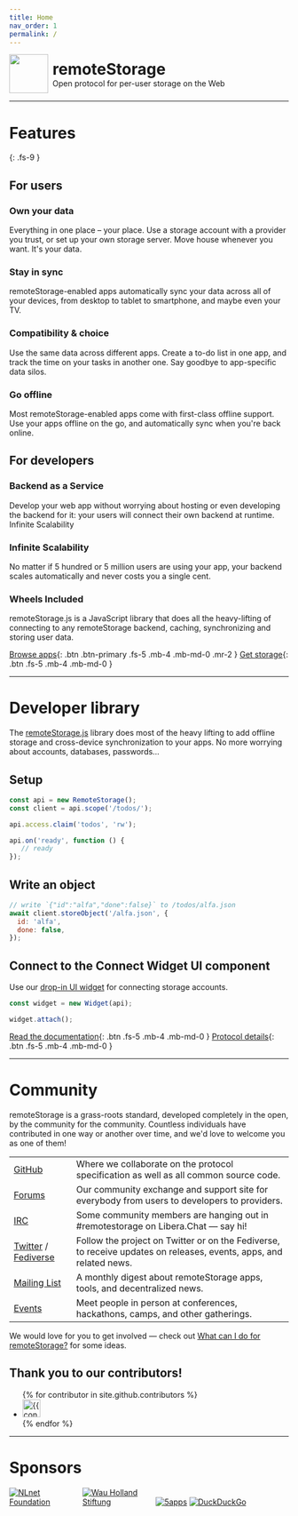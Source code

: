 ```yaml
---
title: Home
nav_order: 1
permalink: /
---
```


<div class="OLSKCommonCard">
  <img src="https://remotestorage.io/img/icon.svg" role="presentation" />
  <div>
    <h1 style="margin: 0;">remoteStorage</h1>
    <span>Open protocol for per-user storage on the Web</span>
  </div>
</div>

---

# Features
{: .fs-9 }

## For users

### Own your data

Everything in one place – your place. Use a storage account with a provider you trust, or set up your own storage server. Move house whenever you want. It's your data.

### Stay in sync

remoteStorage-enabled apps automatically sync your data across all of your devices, from desktop to tablet to smartphone, and maybe even your TV.

### Compatibility & choice

Use the same data across different apps. Create a to-do list in one app, and track the time on your tasks in another one. Say goodbye to app-specific data silos.

### Go offline

Most remoteStorage-enabled apps come with first-class offline support. Use your apps offline on the go, and automatically sync when you're back online.

## For developers

### Backend as a Service

Develop your web app without worrying about hosting or even developing the backend for it: your users will connect their own backend at runtime.
Infinite Scalability

### Infinite Scalability

No matter if 5 hundred or 5 million users are using your app, your backend scales automatically and never costs you a single cent.

### Wheels Included

remoteStorage.js is a JavaScript library that does all the heavy-lifting of connecting to any remoteStorage backend, caching, synchronizing and storing user data.

[Browse apps](/apps){: .btn .btn-primary .fs-5 .mb-4 .mb-md-0 .mr-2 } [Get storage](/servers){: .btn .fs-5 .mb-4 .mb-md-0 }

---

# Developer library

The [remoteStorage.js](https://github.com/remotestorage/remotestorage.js) library does most of the heavy lifting to add offline storage and cross-device synchronization to your apps. No more worrying about accounts, databases, passwords…

## Setup

```javascript
const api = new RemoteStorage();
const client = api.scope('/todos/');

api.access.claim('todos', 'rw');

api.on('ready', function () {
   // ready
});
```

## Write an object

```javascript
// write `{"id":"alfa","done":false}` to /todos/alfa.json
await client.storeObject('/alfa.json', {
  id: 'alfa',
  done: false,
});
```

## Connect to the Connect Widget UI component

Use our [drop-in UI widget](https://github.com/remotestorage/remotestorage-widget) for connecting storage accounts.

```javascript
const widget = new Widget(api);

widget.attach();
```

[Read the documentation](https://remotestoragejs.readthedocs.io){: .btn .fs-5 .mb-4 .mb-md-0 } [Protocol details](/protocol){: .btn .fs-5 .mb-4 .mb-md-0 }

---

# Community

remoteStorage is a grass-roots standard, developed completely in the open, by the community for the community. Countless individuals have contributed in one way or another over time, and we'd love to welcome you as one of them!

|  |  |
| - | - |
| [GitHub](https://github.com/remotestorage) | Where we collaborate on the protocol specification as well as all common source code. |
| [Forums](https://community.remotestorage.io) | Our community exchange and support site for everybody from users to developers to providers. |
| [IRC](https://web.libera.chat/#remotestorage) | Some community members are hanging out in #remotestorage on Libera.Chat — say hi! |
| [Twitter](https://twitter.com/remotestorage_) / [Fediverse](https://kosmos.social/@remotestorage) | Follow the project on Twitter or on the Fediverse, to receive updates on releases, events, apps, and related news. |
| [Mailing List](https://buttondown.email/remotestorage)| A monthly digest about remoteStorage apps, tools, and decentralized news. |
| [Events](https://community.remotestorage.io/c/events) | Meet people in person at conferences, hackathons, camps, and other gatherings. |

We would love for you to get involved — check out [What can I do for remoteStorage?](https://wiki.remotestorage.io/What_can_I_do_for_remoteStorage%3F) for some ideas.

## Thank you to our contributors!

<ul class="list-style-none">
{% for contributor in site.github.contributors %}
  <li class="d-inline-block mr-1">
     <a href="{{ contributor.html_url }}"><img src="{{ contributor.avatar_url }}" width="32" height="32" alt="{{ contributor.login }}"/></a>
  </li>
{% endfor %}
</ul>

---

# Sponsors

<div class="sponsors">
<a href="https://nlnet.nl/" title="NLnet Foundation"><img src="https://remotestorage.io/img/sponsors/nlnet.svg" alt="NLnet Foundation" /></a> <a href="https://www.wauland.de/" title="Wau Holland Stiftung"><img src="https://remotestorage.io/img/sponsors/whs.svg" alt="Wau Holland Stiftung" /></a> <a href="https://5apps.com/" title="5apps"><img src="https://remotestorage.io/img/sponsors/5apps.svg" alt="5apps" /></a> <a href="https://duckduckgo.com/" title="DuckDuckGo"><img src="https://remotestorage.io/img/sponsors/duckduckgo2.svg" alt="DuckDuckGo" /></a>
</div>

<style>
:root {
  --OLSKSharedPadding: 4px;
}

.sponsors img {
 max-width: 128px !important;
}
  
/* OLSKCommonCard */

.OLSKCommonCard {
  display: flex;
  align-items: center;
}

.OLSKCommonCard > img, .OLSKCommonCard > a img {
  --OLSKCommonCardImageSize: 70px;

  width: var(--OLSKCommonCardImageSize);
  min-width: var(--OLSKCommonCardImageSize);

  margin-right: calc(var(--OLSKSharedPadding) * 2);
}

.OLSKCommonCard > :last-child > :nth-child(1) {
  display: block;
  
  font-weight: bold;
  font-family: var(--OLSKCommonHeadingFontFamily);
}
</style>
